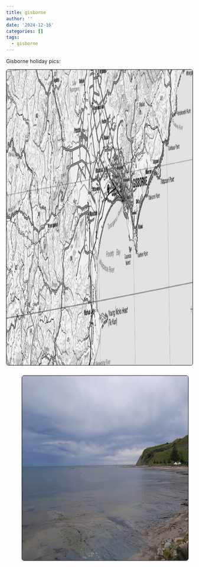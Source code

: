 ```yaml
---
title: gisborne
author: ''
date: '2024-12-16'
categories: []
tags:
  - gisborne
---
```


<link rel="stylesheet" href="styles.css" />


<body>

<p>

Gisborne holiday pics:

<center>

<div style="text-align: center;"><img style="border-radius: 6px;border: 1.0px solid black;" src="images/gisborneTOPO2.png" width="1500" height="800"/></div>

</center>


</p>

<center>
<img style="float: right; margin: 10px 10px 15px 15px;border-radius: 6px;border: 1.0px solid black;" src="images/gisborne.jpg" width="450" height="500"/>


</body>
</head>
</html>



